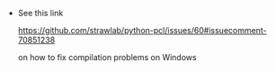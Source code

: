 * See this link

  https://github.com/strawlab/python-pcl/issues/60#issuecomment-70851238

  on how to fix compilation problems on Windows
